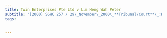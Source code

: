 ```yaml
---
title: Twin Enterprises Pte Ltd v Lim Heng Wah Peter 
subtitle: "[2000] SGHC 257 / 29\_November\_2000\_**Tribunal/Court**\_:High\_Court\_**Coram**\_:MPH\_Rubin\_J\_**Counsel\_Name(s)**\_:Tan\_Siah\_Yong\_(Piah\_Tan\_&\_Partners)\_for\_the\_defendant/appellant;\_Anil\_Changaroth\_(Lim\_&\_Lim)\_for\_the\_plaintiffs/respondents\_**Parties**\_:Twin\_Enterprises\_Pte\_Ltd\_—\_Lim\_Heng\_Wah\_Peter"
tags:


---
```


